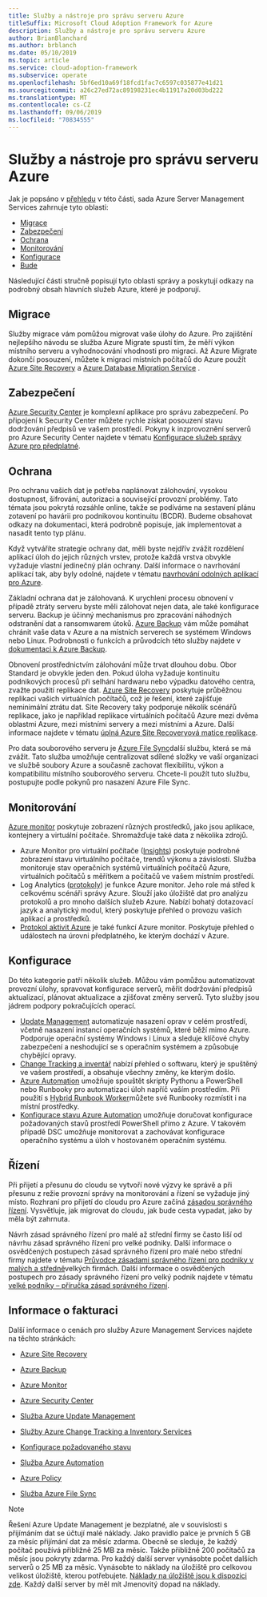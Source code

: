 ```yaml
---
title: Služby a nástroje pro správu serveru Azure
titleSuffix: Microsoft Cloud Adoption Framework for Azure
description: Služby a nástroje pro správu serveru Azure
author: BrianBlanchard
ms.author: brblanch
ms.date: 05/10/2019
ms.topic: article
ms.service: cloud-adoption-framework
ms.subservice: operate
ms.openlocfilehash: 5bf6ed10a69f18fcd1fac7c6597c035877e41d21
ms.sourcegitcommit: a26c27ed72ac89198231ec4b11917a20d03bd222
ms.translationtype: MT
ms.contentlocale: cs-CZ
ms.lasthandoff: 09/06/2019
ms.locfileid: "70834555"
---
```

# <a name="azure-server-management-tools-and-services"></a>Služby a nástroje pro správu serveru Azure

Jak je popsáno v [přehledu](/azure/architecture/cloud-adoption/operations/azure-server-management/) v této části, sada Azure Server Management Services zahrnuje tyto oblasti:

- [Migrace](#migrate)
- [Zabezpečení](#secure)
- [Ochrana](#protect)
- [Monitorování](#monitor)
- [Konfigurace](#configure)
- [Bude](#govern)

Následující části stručně popisují tyto oblasti správy a poskytují odkazy na podrobný obsah hlavních služeb Azure, které je podporují.

## <a name="migrate"></a>Migrace

Služby migrace vám pomůžou migrovat vaše úlohy do Azure. Pro zajištění nejlepšího návodu se služba Azure Migrate spustí tím, že měří výkon místního serveru a vyhodnocování vhodnosti pro migraci. Až Azure Migrate dokončí posouzení, můžete k migraci místních počítačů do Azure použít [Azure Site Recovery](https://docs.microsoft.com/azure/site-recovery/site-recovery-overview) a [Azure Database Migration Service](/azure/dms/dms-overview) .

## <a name="secure"></a>Zabezpečení

[Azure Security Center](/azure/security-center/security-center-intro) je komplexní aplikace pro správu zabezpečení. Po připojení k Security Center můžete rychle získat posouzení stavu dodržování předpisů ve vašem prostředí. Pokyny k inzprovoznění serverů pro Azure Security Center najdete v tématu [Konfigurace služeb správy Azure pro předplatné](./onboard-at-scale.md#azure-security-center).

## <a name="protect"></a>Ochrana

Pro ochranu vašich dat je potřeba naplánovat zálohování, vysokou dostupnost, šifrování, autorizaci a související provozní problémy. Tato témata jsou pokrytá rozsáhle online, takže se podíváme na sestavení plánu zotavení po havárii pro podnikovou kontinuitu (BCDR). Budeme obsahovat odkazy na dokumentaci, která podrobně popisuje, jak implementovat a nasadit tento typ plánu.

Když vytváříte strategie ochrany dat, měli byste nejdřív zvážit rozdělení aplikací úloh do jejich různých vrstev, protože každá vrstva obvykle vyžaduje vlastní jedinečný plán ochrany. Další informace o navrhování aplikací tak, aby byly odolné, najdete v tématu [navrhování odolných aplikací pro Azure](https://docs.microsoft.com/azure/architecture/resiliency).

Základní ochrana dat je zálohovaná. K urychlení procesu obnovení v případě ztráty serveru byste měli zálohovat nejen data, ale také konfigurace serveru. Backup je účinný mechanismus pro zpracování náhodných odstranění dat a ransomwarem útoků. [Azure Backup](https://docs.microsoft.com/azure/backup) vám může pomáhat chránit vaše data v Azure a na místních serverech se systémem Windows nebo Linux. Podrobnosti o funkcích a průvodcích této služby najdete v [dokumentaci k Azure Backup](https://docs.microsoft.com/azure/backup/backup-overview).

Obnovení prostřednictvím zálohování může trvat dlouhou dobu. Obor Standard je obvykle jeden den. Pokud úloha vyžaduje kontinuitu podnikových procesů při selhání hardwaru nebo výpadku datového centra, zvažte použití replikace dat. [Azure Site Recovery](https://docs.microsoft.com/azure/site-recovery/site-recovery-overview) poskytuje průběžnou replikaci vašich virtuálních počítačů, což je řešení, které zajišťuje neminimální ztrátu dat. Site Recovery taky podporuje několik scénářů replikace, jako je například replikace virtuálních počítačů Azure mezi dvěma oblastmi Azure, mezi místními servery a mezi místními a Azure. Další informace najdete v tématu [úplná Azure Site Recoveryová matice replikace](https://docs.microsoft.com/azure/site-recovery/site-recovery-overview#what-can-i-replicate).

Pro data souborového serveru je [Azure File Sync](https://docs.microsoft.com/azure/storage/files/storage-sync-files-planning)další službu, která se má zvážit. Tato služba umožňuje centralizovat sdílené složky ve vaší organizaci ve službě soubory Azure a současně zachovat flexibilitu, výkon a kompatibilitu místního souborového serveru. Chcete-li použít tuto službu, postupujte podle pokynů pro nasazení Azure File Sync.

## <a name="monitor"></a>Monitorování

[Azure monitor](https://docs.microsoft.com/azure/azure-monitor/overview) poskytuje zobrazení různých prostředků, jako jsou aplikace, kontejnery a virtuální počítače. Shromažďuje také data z několika zdrojů.

- Azure Monitor pro virtuální počítače ([Insights](https://docs.microsoft.com/azure/azure-monitor/insights/vminsights-overview)) poskytuje podrobné zobrazení stavu virtuálního počítače, trendů výkonu a závislostí. Služba monitoruje stav operačních systémů virtuálních počítačů Azure, virtuálních počítačů s měřítkem a počítačů ve vašem místním prostředí.
- Log Analytics ([protokoly](https://docs.microsoft.com/azure/azure-monitor/platform/data-collection#logs)) je funkce Azure monitor. Jeho role má střed k celkovému scénáři správy Azure. Slouží jako úložiště dat pro analýzu protokolů a pro mnoho dalších služeb Azure. Nabízí bohatý dotazovací jazyk a analytický modul, který poskytuje přehled o provozu vašich aplikací a prostředků.
- [Protokol aktivit Azure](https://docs.microsoft.com/azure/azure-monitor/platform/activity-logs-overview) je také funkcí Azure monitor. Poskytuje přehled o událostech na úrovni předplatného, ke kterým dochází v Azure.

## <a name="configure"></a>Konfigurace

Do této kategorie patří několik služeb. Můžou vám pomůžou automatizovat provozní úlohy, spravovat konfigurace serverů, měřit dodržování předpisů aktualizací, plánovat aktualizace a zjišťovat změny serverů. Tyto služby jsou jádrem podpory pokračujících operací.

- [Update Management](https://docs.microsoft.com/azure/automation/automation-update-management#viewing-update-assessments) automatizuje nasazení oprav v celém prostředí, včetně nasazení instancí operačních systémů, které běží mimo Azure. Podporuje operační systémy Windows i Linux a sleduje klíčové chyby zabezpečení a neshodující se s operačním systémem a způsobuje chybějící opravy.
- [Change Tracking a inventář](https://docs.microsoft.com/azure/automation/change-tracking) nabízí přehled o softwaru, který je spuštěný ve vašem prostředí, a obsahuje všechny změny, ke kterým došlo.
- [Azure Automation](https://docs.microsoft.com/azure/automation/automation-intro) umožňuje spouštět skripty Pythonu a PowerShell nebo Runbooky pro automatizaci úloh napříč vaším prostředím. Při použití s [Hybrid Runbook Worker](https://docs.microsoft.com/azure/automation/automation-hybrid-runbook-worker)můžete své Runbooky rozmístit i na místní prostředky.
- [Konfigurace stavu Azure Automation](https://docs.microsoft.com/azure/automation/automation-dsc-overview) umožňuje doručovat konfigurace požadovaných stavů prostředí PowerShell přímo z Azure. V takovém případě DSC umožňuje monitorovat a zachovávat konfigurace operačního systému a úloh v hostovaném operačním systému.

## <a name="govern"></a>Řízení

Při přijetí a přesunu do cloudu se vytvoří nové výzvy ke správě a při přesunu z režie provozní správy na monitorování a řízení se vyžaduje jiný místo. Rozhraní pro přijetí do cloudu pro Azure začíná [zásadou správného řízení](https://docs.microsoft.com/azure/architecture/cloud-adoption/governance/overview). Vysvětluje, jak migrovat do cloudu, jak bude cesta vypadat, jako by měla být zahrnuta.

Návrh zásad správného řízení pro malé až střední firmy se často liší od návrhu zásad správného řízení pro velké podniky. Další informace o osvědčených postupech zásad správného řízení pro malé nebo střední firmy najdete v tématu [Průvodce zásadami správného řízení pro podniky v malých a středně](https://docs.microsoft.com/azure/architecture/cloud-adoption/governance/journeys/small-to-medium-enterprise/overview)velkých firmách. Další informace o osvědčených postupech pro zásady správného řízení pro velký podnik najdete v tématu [velké podniky – příručka zásad správného řízení](https://docs.microsoft.com/azure/architecture/cloud-adoption/governance/journeys/large-enterprise/overview).

## <a name="billing-information"></a>Informace o fakturaci

Další informace o cenách pro služby Azure Management Services najdete na těchto stránkách:

- [Azure Site Recovery](https://azure.microsoft.com/pricing/details/site-recovery)

- [Azure Backup](https://azure.microsoft.com/pricing/details/backup)

- [Azure Monitor](https://azure.microsoft.com/pricing/details/monitor)

- [Azure Security Center](https://azure.microsoft.com/pricing/details/security-center)

- [Služba Azure Update Management](https://azure.microsoft.com/pricing/details/automation)

- [Služby Azure Change Tracking a Inventory Services](https://azure.microsoft.com/pricing/details/automation)

- [Konfigurace požadovaného stavu](https://azure.microsoft.com/pricing/details/automation)

- [Služba Azure Automation](https://azure.microsoft.com/pricing/details/automation)

- [Azure Policy](https://azure.microsoft.com/pricing/details/azure-policy)

- [Služba Azure File Sync](https://azure.microsoft.com/pricing/details/storage/blobs)

> [!NOTE]
> Řešení Azure Update Management je bezplatné, ale v souvislosti s přijímáním dat se účtují malé náklady. Jako pravidlo palce je prvních 5 GB za měsíc přijímání dat za měsíc zdarma. Obecně se sleduje, že každý počítač používá přibližně 25 MB za měsíc. Takže přibližně 200 počítačů za měsíc jsou pokryty zdarma. Pro každý další server vynásobte počet dalších serverů o 25 MB za měsíc. Vynásobte to náklady na úložiště pro celkovou velikost úložiště, kterou potřebujete. [Náklady na úložiště jsou k dispozici zde](https://azure.microsoft.com/pricing/details/storage/). Každý další server by měl mít Jmenovitý dopad na náklady.
